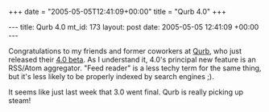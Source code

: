 +++
date = "2005-05-05T12:41:09+00:00"
title = "Qurb 4.0"
+++

\--- title: Qurb 4.0 mt_id: 173 layout: post date: 2005-05-05 12:41:09 +00:00
\---

Congratulations to my friends and former coworkers at [
Qurb](http://www.qurb.com/), who just released their [ 4.0
beta](http://www.qurb.com/beta). As I understand it, 4.0's principal new
feature is an RSS/Atom aggregator. "Feed reader" is a less techy term for the
same thing, but it's less likely to be properly indexed by search engines ;).

It seems like just last week that 3.0 went final. Qurb is really picking up
steam!

